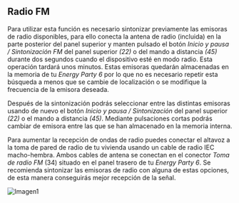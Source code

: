 ## Radio FM

Para utilizar esta función es necesario sintonizar previamente las emisoras de radio disponibles, para ello conecta la antena de radio (incluida) en la parte posterior del panel superior y manten pulsado el botón *Inicio y pausa / Sintonización FM* del panel superior *(22)* o del mando a distancia *(45)* durante dos segundos cuando el dispositivo esté en modo radio. Esta operación tardará unos minutos. Estas emisoras quedarán almacenadas en la memoria de tu *Energy Party 6* por lo que no es necesario repetir esta búsqueda a menos que se cambie de localización o se modifique la frecuencia de la emisora deseada.

Después de la sintonización podrás seleccionar entre las distintas emisoras usando de nuevo el botón *Inicio y pausa / Sintonización* del panel superior *(22)* o el mando a distancia *(45)*. Mediante pulsaciones cortas podrás cambiar de emisora entre las que se han almacenado en la memoria interna.

Para aumentar la recepción de ondas de radio puedes conectar el altavoz a la toma de pared de radio de tu vivienda usando un cable de radio IEC macho-hembra. Ambos cables de antena se conectan en el conector *Toma de radio FM* (34) situado en el panel trasero de tu *Energy Party 6*. Se recomienda sintonizar las emisoras de radio con alguna de estas opciones, de esta manera conseguirás mejor recepción de la señal.

   ![Imagen1](http://static.energysistem.com/images/manuals/42360/59563b1c48efa.jpg)
   
